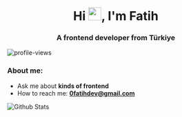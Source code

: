 <h1 align="center">Hi <img src="https://raw.githubusercontent.com/MartinHeinz/MartinHeinz/master/wave.gif" width="30px">, I'm Fatih</h1>

<h3 align="center">A frontend developer from Türkiye</h3>

<img src="https://komarev.com/ghpvc/?username=0fatihyildiz&style=for-the-badge" alt="profile-views" />

<h3 align="left">About me:</h3>

- Ask me about **kinds of frontend**
- How to reach me: **0fatihdev@gmail.com**

<img alt="Github Stats" src="https://github-readme-stats.vercel.app/api/?username=0fatihyildiz&show_icons=true&title_color=fff&icon_color=79ff97&text_color=9f9f9f&bg_color=151515&hide=contribs,commits" />
